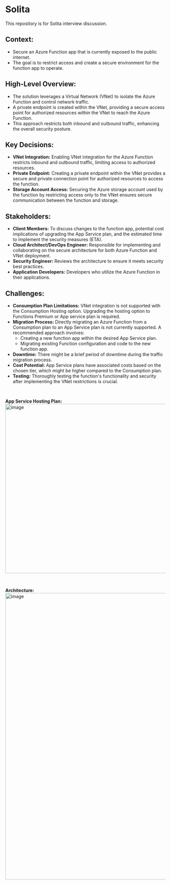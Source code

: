 # Solita

This repository is for Solita interview discussion.

## Context:

- Secure an Azure Function app that is currently exposed to the public internet.
- The goal is to restrict access and create a secure environment for the function app to operate.

## High-Level Overview:

- The solution leverages a Virtual Network (VNet) to isolate the Azure Function and control network traffic.
- A private endpoint is created within the VNet, providing a secure access point for authorized resources within the VNet to reach the Azure Function.
- This approach restricts both inbound and outbound traffic, enhancing the overall security posture.

## Key Decisions:

- **VNet Integration:** Enabling VNet integration for the Azure Function restricts inbound and outbound traffic, limiting access to authorized resources.
- **Private Endpoint:** Creating a private endpoint within the VNet provides a secure and private connection point for authorized resources to access the function.
- **Storage Account Access:** Securing the Azure storage account used by the function by restricting access only to the VNet ensures secure communication between the function and storage.

## Stakeholders:

- **Client Members:** To discuss changes to the function app, potential cost implications of upgrading the App Service plan, and the estimated time to implement the security measures (ETA).
- **Cloud Architect/DevOps Engineer:** Responsible for implementing and collaborating on the secure architecture for both Azure Function and VNet deployment.
- **Security Engineer:** Reviews the architecture to ensure it meets security best practices.
- **Application Developers:** Developers who utilize the Azure Function in their applications.

## Challenges:

- **Consumption Plan Limitations:** VNet integration is not supported with the Consumption Hosting option. Upgrading the hosting option to Functions Premium or App service plan is required.
- **Migration Process:** Directly migrating an Azure Function from a Consumption plan to an App Service plan is not currently supported. A recommended approach involves:
  - Creating a new function app within the desired App Service plan.
  - Migrating existing Function configuration and code to the new function app.
- **Downtime:** There might be a brief period of downtime during the traffic migration process.
- **Cost Potential:** App Service plans have associated costs based on the chosen tier, which might be higher compared to the Consumption plan.
- **Testing:** Thoroughly testing the function's functionality and security after implementing the VNet restrictions is crucial.

<br>

**App Service Hosting Plan:**
<br> 
<img width="532" alt="image" src="https://github.com/iamsthita/Solita/assets/132139960/0e34508e-b5ff-4490-9f80-a562bafa36bd">

<br>

**Architecture:**
<br> 
<img width="900" alt="image" src="https://github.com/iamsthita/Solita/assets/132139960/ae0e5afb-1a43-4b85-bbad-5afa8fbec364">


